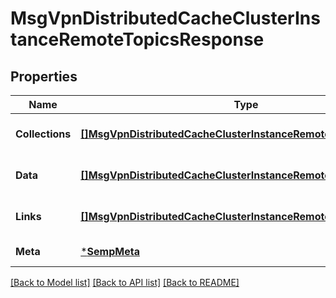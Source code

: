 # MsgVpnDistributedCacheClusterInstanceRemoteTopicsResponse

## Properties
Name | Type | Description | Notes
------------ | ------------- | ------------- | -------------
**Collections** | [**[]MsgVpnDistributedCacheClusterInstanceRemoteTopicCollections**](MsgVpnDistributedCacheClusterInstanceRemoteTopicCollections.md) |  | [optional] [default to null]
**Data** | [**[]MsgVpnDistributedCacheClusterInstanceRemoteTopic**](MsgVpnDistributedCacheClusterInstanceRemoteTopic.md) |  | [optional] [default to null]
**Links** | [**[]MsgVpnDistributedCacheClusterInstanceRemoteTopicLinks**](MsgVpnDistributedCacheClusterInstanceRemoteTopicLinks.md) |  | [optional] [default to null]
**Meta** | [***SempMeta**](SempMeta.md) |  | [default to null]

[[Back to Model list]](../README.md#documentation-for-models) [[Back to API list]](../README.md#documentation-for-api-endpoints) [[Back to README]](../README.md)

